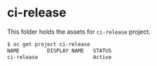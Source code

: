 # ci-release

This folder holds the assets for `ci-release` project.

```bash
$ oc get project ci-release 
NAME         DISPLAY NAME   STATUS
ci-release                  Active

```